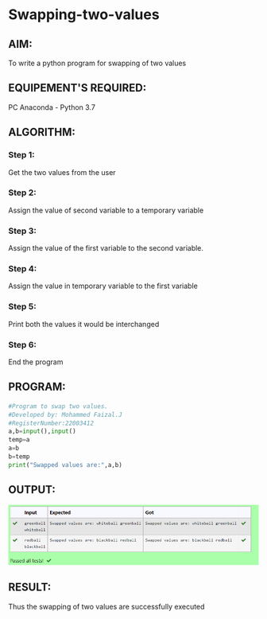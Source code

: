 # Swapping-two-values
## AIM:
To write a python program for swapping of two values
## EQUIPEMENT'S REQUIRED: 
PC
Anaconda - Python 3.7
## ALGORITHM: 
### Step 1:
Get the two values from the user
### Step 2: 
Assign the value of second variable to a temporary variable 
### Step 3: 
Assign the value of the first variable to the second variable.
### Step 4:  
Assign the value in temporary variable to the first variable
### Step 5: 
Print both the values it would be interchanged
### Step 6: 
End the program
## PROGRAM:
```python
#Program to swap two values.
#Developed by: Mohammed Faizal.J
#RegisterNumber:22003412
a,b=input(),input()
temp=a
a=b
b=temp
print("Swapped values are:",a,b)
```
## OUTPUT:
![OUTPUT](swap.png)

## RESULT:
Thus the swapping of two values are successfully executed




